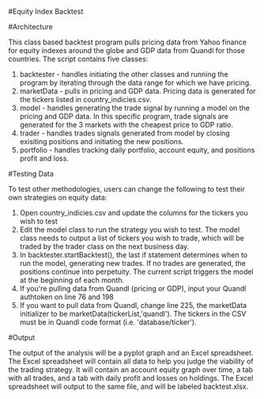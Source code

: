 #Equity Index Backtest

#Architecture

This class based backtest program pulls pricing data from Yahoo finance for equity indexes around the globe and GDP data from Quandl for those countries. The script contains five classes:

1. backtester - handles initiating the other classes and running the program by iterating through the data range for which we have pricing.
2. marketData - pulls in pricing and GDP data. Pricing data is generated for the tickers listed in country_indicies.csv.
3. model - handles generating the trade signal by running a model on the pricing and GDP data. In this specific program, trade signals are generated for the 3 markets with the cheapest price to GDP ratio.
4. trader - handles trades signals generated from model by closing exisiting positions and initiating the new positions.
5. portfolio - handles tracking daily portfolio, account equity, and positions profit and loss.

#Testing Data

To test other methodologies, users can change the following to test their own strategies on equity data:

1. Open country_indicies.csv and update the columns for the tickers you wish to test
2. Edit the model class to run the strategy you wish to test. The model class needs to output a list of tickers you wish to trade, which will be traded by the trader class on the next business day.
3. In backtester.startBacktest(), the last if statement determines when to run the model, generating new trades. If no trades are generated, the positions continue into perpetuity. The current script triggers the model at the beginning of each month.
4. If you're pulling data from Quandl (pricing or GDP), input your Quandl authtoken on line 76 and 198
5. If you want to pull data from Quandl, change line 225, the marketData initializer to be marketData(tickerList,'quandl'). The tickers in the CSV must be in Quandl code format (i.e. 'database/ticker').

#Output

The output of the analysis will be a pyplot graph and an Excel spreadsheet. The Excel spreadsheet will contain all data to help you judge the viability of the trading strategy. It will contain an account equity graph over time, a tab with all trades, and a tab with daily profit and losses on holdings. The Excel spreadsheet will output to the same file, and will be labeled backtest.xlsx.